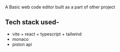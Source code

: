 A Basic web code editor built as a part of other project

## Tech stack used-
- vite + react + typescript + tailwind 
- monaco
- piston api

